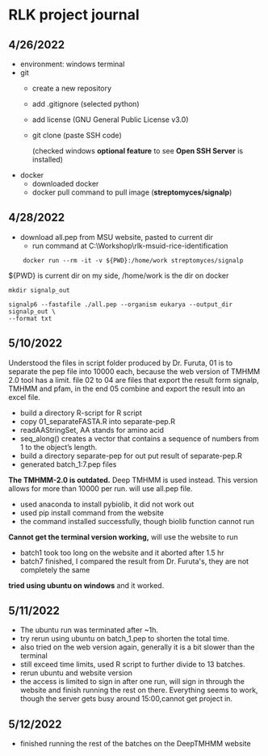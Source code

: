 # RLK project journal

## 4/26/2022 
- environment: windows terminal
- git 
  - create a new repository
  - add .gitignore (selected python)
  - add license (GNU General Public License v3.0)
  - git clone (paste SSH code)

    (checked windows **optional feature** to see **Open SSH Server** is installed)
- docker
  - downloaded docker
  - docker pull command to pull image (**streptomyces/signalp**)

## 4/28/2022
- download all.pep from MSU website, pasted to current dir
  - run command at C:\Workshop\rlk-msuid-rice-identification
```{bash}
    docker run --rm -it -v ${PWD}:/home/work streptomyces/signalp
```
${PWD} is current dir on my side, /home/work is the dir on docker
```{bash}
mkdir signalp_out

signalp6 --fastafile ./all.pep --organism eukarya --output_dir signalp_out \
--format txt
```
## 5/10/2022
Understood the files in script folder produced by Dr. Furuta, 01 is to separate 
the pep file into 10000 each, because the web version of TMHMM 2.0 tool has a limit.
file 02 to 04 are files that export the result form signalp, TMHMM and pfam, in the 
end 05 combine and export the result into an excel file. 
- build a directory R-script for R script
- copy 01_separateFASTA.R into separate-pep.R
- readAAStringSet, AA stands for amino acid
- seq_along() creates a vector that contains a sequence of numbers from 1 
to the object’s length.
- build a directory separate-pep for out put result of separate-pep.R 
- generated batch_1:7.pep files

**The TMHMM-2.0 is outdated.** Deep TMHMM is used instead. This version
allows for more than 10000 per run. will use all.pep file.
- used anaconda to install pybiolib, it did not work out
- used pip install command from the website
- the command installed successfully, though biolib function cannot run

**Cannot get the terminal version working,** will use the website to run
- batch1 took too long on the website and it aborted after 1.5 hr
- batch7 finished, I compared the result from Dr. Furuta's, they are 
not completely the same

**tried using ubuntu on windows** and it worked.

## 5/11/2022
- The ubuntu run was terminated after ~1h. 
- try rerun using ubuntu on batch_1.pep to shorten the total time.
- also tried on the web version again, generally it is a bit slower than 
the terminal
- still exceed time limits, used R script to further divide to 13 batches.
- rerun ubuntu and website version
- the access is limited to sign in after one run, will sign in through the
website and finish running the rest on there. Everything seems to work, 
though the server gets busy around 15:00,cannot get project in.

## 5/12/2022
- finished running the rest of the batches on the DeepTMHMM website
